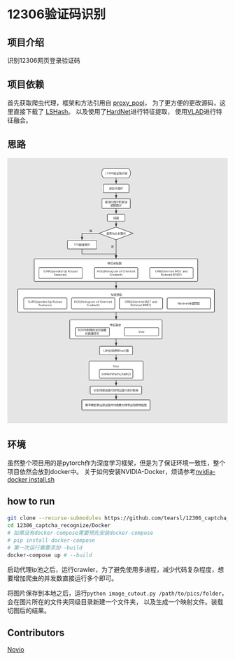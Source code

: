 # 12306验证码识别

## 项目介绍
识别12306网页登录验证码

## 项目依赖
首先获取爬虫代理，框架和方法引用自 [proxy_pool](https://github.com/novioleo/proxy_pool)，
为了更方便的更改源码，这里直接下载了 [LSHash](https://github.com/kayzhu/LSHash)。
以及使用了[HardNet](https://github.com/DagnyT/hardnet)进行特征提取，
使用[VLAD](https://github.com/jorjasso/VLAD)进行特征融合。

## 思路
![流程图](./流程图.png)

## 环境
虽然整个项目用的是pytorch作为深度学习框架，但是为了保证环境一致性，整个项目依然会放到docker中。
关于如何安装NVIDIA-Docker，烦请参考[nvidia-docker install.sh](https://github.com/novioleo/DL_Dockerfiles/blob/master/ubuntu_docker_install.sh)


## how to run
```bash
git clone --recurse-submodules https://github.com/tearsl/12306_captcha_recognize
cd 12306_captcha_recognize/Docker
# 如果没有docker-compose需要预先安装docker-compose
# pip install docker-compose
# 第一次运行需要添加--build
docker-compose up # --build
```
启动代理ip池之后，运行crawler，为了避免使用多进程，减少代码复杂程度，想要增加爬虫的并发数直接运行多个即可。

将图片保存到本地之后，运行`python image_cutout.py /path/to/pics/folder`，会在图片所在的文件夹同级目录新建一个文件夹，
以及生成一个映射文件。装载切图后的结果。


## Contributors
[Novio](https://github.com/novioleo)  
